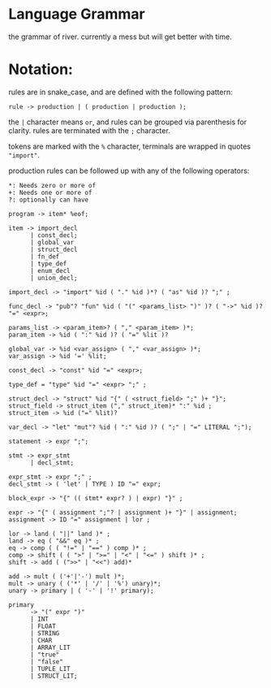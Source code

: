 Language Grammar
===
the grammar of river. currently a mess but will get better with time.

# Notation:

rules are in snake_case, and are defined with the following pattern:

```
rule -> production | ( production | production );
```

the `|` character means `or`, and rules can be grouped via parenthesis for clarity.
rules are terminated with the `;` character.

tokens are marked with the `%` character, terminals are wrapped in quotes `"import"`.

production rules can be followed up with any of the following operators:
```
*: Needs zero or more of
+: Needs one or more of
?: optionally can have
```

```
program -> item* %eof;

item -> import_decl
      | const_decl;
      | global_var
      | struct_decl
      | fn_def
      | type_def
      | enum_decl
      | union_decl;

import_decl -> "import" %id ( "." %id )*? ( "as" %id )? ";" ;

func_decl -> "pub"? "fun" %id ( "(" <params_list> ")" )? ( "->" %id )? "=" <expr>;

params_list -> <param_item>? ( "," <param_item> )*;
param_item -> %id ( ":" %id )? ( "=" %lit )?

global_var -> %id <var_assign> ( "," <var_assign> )*;
var_assign -> %id '=' %lit;

const_decl -> "const" %id "=" <expr>;

type_def = "type" %id "=" <expr> ";" ;

struct_decl -> "struct" %id "{" ( <struct_field> ";" )+ "}";
struct_field -> struct_item ("," struct_item)* ":" %id ;
struct_item -> %id ("=" %lit)?

var_decl -> "let" "mut"? %id ( ":" %id )? ( ";" | "=" LITERAL ";"); 

statement -> expr ";";

stmt -> expr_stmt
      | decl_stmt;

expr_stmt -> expr ";" ;
decl_stmt -> ( 'let' | TYPE ) ID "=" expr;

block_expr -> "{" (( stmt* expr? ) | expr) "}" ; 

expr -> "{" ( assignment ";"? | assignment )+ "}" | assignment;
assignment -> ID "=" assignment | lor ;

lor -> land ( "||" land )* ;
land -> eq ( "&&" eq )* ;
eq -> comp ( ( "!=" | "==" ) comp )* ;
comp -> shift ( ( ">" | ">=" | "<" | "<=" ) shift )* ;
shift -> add ( (">>" | "<<") add)*

add -> mult ( ('+'|'-') mult )*;
mult -> unary ( ('*' | '/' | '%') unary)*;
unary -> primary | ( '-' | '!' primary);

primary 
      -> "(" expr ")"
      | INT 
      | FLOAT
      | STRING
      | CHAR
      | ARRAY_LIT
      | "true" 
      | "false" 
      | TUPLE_LIT 
      | STRUCT_LIT;

```
